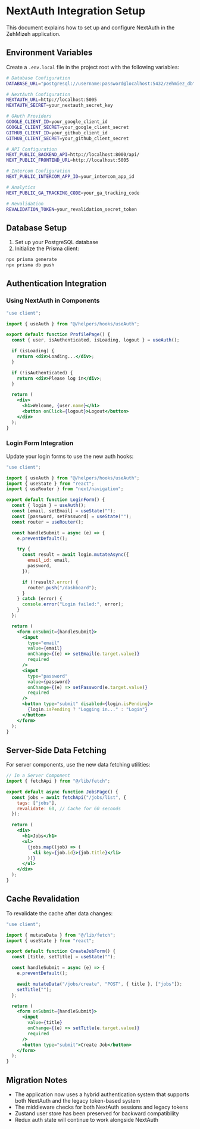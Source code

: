 # NextAuth Integration Setup

This document explains how to set up and configure NextAuth in the ZehMizeh application.

## Environment Variables

Create a `.env.local` file in the project root with the following variables:

```bash
# Database Configuration
DATABASE_URL="postgresql://username:password@localhost:5432/zehmiez_db"

# NextAuth Configuration
NEXTAUTH_URL=http://localhost:5005
NEXTAUTH_SECRET=your_nextauth_secret_key

# OAuth Providers
GOOGLE_CLIENT_ID=your_google_client_id
GOOGLE_CLIENT_SECRET=your_google_client_secret
GITHUB_CLIENT_ID=your_github_client_id
GITHUB_CLIENT_SECRET=your_github_client_secret

# API Configuration
NEXT_PUBLIC_BACKEND_API=http://localhost:8000/api/
NEXT_PUBLIC_FRONTEND_URL=http://localhost:5005

# Intercom Configuration
NEXT_PUBLIC_INTERCOM_APP_ID=your_intercom_app_id

# Analytics
NEXT_PUBLIC_GA_TRACKING_CODE=your_ga_tracking_code

# Revalidation
REVALIDATION_TOKEN=your_revalidation_secret_token
```

## Database Setup

1. Set up your PostgreSQL database
2. Initialize the Prisma client:

```bash
npx prisma generate
npx prisma db push
```

## Authentication Integration

### Using NextAuth in Components

```jsx
"use client";

import { useAuth } from "@/helpers/hooks/useAuth";

export default function ProfilePage() {
  const { user, isAuthenticated, isLoading, logout } = useAuth();

  if (isLoading) {
    return <div>Loading...</div>;
  }

  if (!isAuthenticated) {
    return <div>Please log in</div>;
  }

  return (
    <div>
      <h1>Welcome, {user.name}</h1>
      <button onClick={logout}>Logout</button>
    </div>
  );
}
```

### Login Form Integration

Update your login forms to use the new auth hooks:

```jsx
"use client";

import { useAuth } from "@/helpers/hooks/useAuth";
import { useState } from "react";
import { useRouter } from "next/navigation";

export default function LoginForm() {
  const { login } = useAuth();
  const [email, setEmail] = useState("");
  const [password, setPassword] = useState("");
  const router = useRouter();

  const handleSubmit = async (e) => {
    e.preventDefault();

    try {
      const result = await login.mutateAsync({
        email_id: email,
        password,
      });

      if (!result?.error) {
        router.push("/dashboard");
      }
    } catch (error) {
      console.error("Login failed:", error);
    }
  };

  return (
    <form onSubmit={handleSubmit}>
      <input
        type="email"
        value={email}
        onChange={(e) => setEmail(e.target.value)}
        required
      />
      <input
        type="password"
        value={password}
        onChange={(e) => setPassword(e.target.value)}
        required
      />
      <button type="submit" disabled={login.isPending}>
        {login.isPending ? "Logging in..." : "Login"}
      </button>
    </form>
  );
}
```

## Server-Side Data Fetching

For server components, use the new data fetching utilities:

```jsx
// In a Server Component
import { fetchApi } from "@/lib/fetch";

export default async function JobsPage() {
  const jobs = await fetchApi("/jobs/list", {
    tags: ["jobs"],
    revalidate: 60, // Cache for 60 seconds
  });

  return (
    <div>
      <h1>Jobs</h1>
      <ul>
        {jobs.map((job) => (
          <li key={job.id}>{job.title}</li>
        ))}
      </ul>
    </div>
  );
}
```

## Cache Revalidation

To revalidate the cache after data changes:

```jsx
"use client";

import { mutateData } from "@/lib/fetch";
import { useState } from "react";

export default function CreateJobForm() {
  const [title, setTitle] = useState("");

  const handleSubmit = async (e) => {
    e.preventDefault();

    await mutateData("/jobs/create", "POST", { title }, ["jobs"]);
    setTitle("");
  };

  return (
    <form onSubmit={handleSubmit}>
      <input
        value={title}
        onChange={(e) => setTitle(e.target.value)}
        required
      />
      <button type="submit">Create Job</button>
    </form>
  );
}
```

## Migration Notes

- The application now uses a hybrid authentication system that supports both NextAuth and the legacy token-based system
- The middleware checks for both NextAuth sessions and legacy tokens
- Zustand user store has been preserved for backward compatibility
- Redux auth state will continue to work alongside NextAuth
